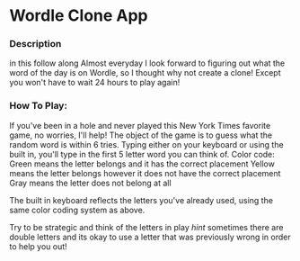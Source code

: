 # Wordle Clone App

### Description

in this follow along
Almost everyday I look forward to figuring out what the word of the day is on Wordle, so I thought why not create a clone! Except you won't have to wait 24 hours to play again!

### How To Play:

If you've been in a hole and never played this New York Times favorite game, no worries, I'll help!
The object of the game is to guess what the random word is within 6 tries. Typing either on your keyboard or using the built in, you'll type in the first 5 letter word you can think of.
Color code:
Green means the letter belongs and it has the correct placement
Yellow means the letter belongs however it does not have the correct placement
Gray means the letter does not belong at all

The built in keyboard reflects the letters you've already used, using the same color coding system as above.

Try to be strategic and think of the letters in play
_hint_ sometimes there are double letters and its okay to use a letter that was previously wrong in order to help you out!

<!-- learned useContext, flex: percentage, [...state], useEffect, new Set + .has , .includes  >

